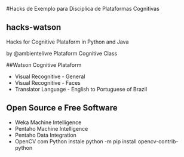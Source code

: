 #Hacks de Exemplo para Disciplica de Plataformas Cognitivas

## hacks-watson

Hacks for Cognitive Plataform in Python and Java 

by @ambientelivre Plataform Cognitive Class

##Watson Cognitive Plataform

- Visual Recognitive - General
- Visual Recognitive - Faces
- Translator Language - English to Portuguese of Brazil


## Open Source e Free Software
 - Weka Machine Intelligence
 - Pentaho Machine Intelligence
 - Pentaho Data Integration 
 - OpenCV com Python
   instale 
    python -m pip install opencv-contrib-python
 





 
